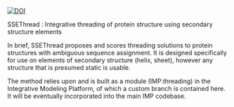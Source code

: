 [![DOI](https://zenodo.org/badge/DOI/10.5281/zenodo.2580423.svg)](https://doi.org/10.5281/zenodo.2580423)

SSEThread : Integrative threading of protein structure using secondary structure elements

In brief, SSEThread proposes and scores threading solutions to protein structures with
ambiguous sequence assignment. It is designed specifically for use on elements of secondary structure
(helix, sheet), however any structure that is presumed static is usable.

The method relies upon and is built as a module (IMP.threading) in the Integrative Modeling Platform, of which a custom branch is contained here. 
It will be eventually incorporated into the main IMP codebase.
